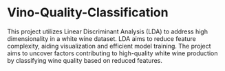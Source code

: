 # Vino-Quality-Classification
This project utilizes Linear Discriminant Analysis (LDA) to address high dimensionality in a white wine dataset. LDA aims to reduce feature complexity, aiding visualization and efficient model training. The project aims to uncover factors contributing to high-quality white wine production by classifying wine quality based on reduced features.
